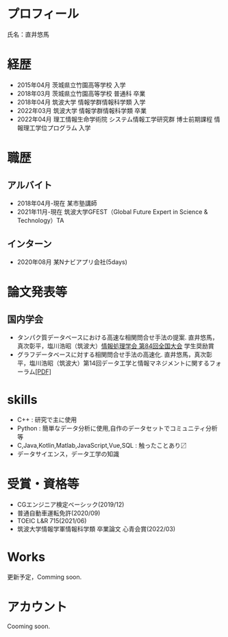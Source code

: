 # プロフィール
氏名：直井悠馬

# 経歴
- 2015年04月 茨城県立竹園高等学校 入学
- 2018年03月 茨城県立竹園高等学校 普通科 卒業
- 2018年04月 筑波大学 情報学群情報科学類 入学
- 2022年03月 筑波大学 情報学群情報科学類 卒業 
- 2022年04月 理工情報生命学術院 システム情報工学研究群 博士前期課程 情報理工学位プログラム 入学

# 職歴
## アルバイト
- 2018年04月-現在 某市塾講師
- 2021年11月-現在 筑波大学GFEST（Global Future Expert in Science & Technology）TA

## インターン
- 2020年08月 某Nナビアプリ会社(5days)

# 論文発表等
## 国内学会
- タンパク質データベースにおける高速な相関問合せ手法の提案. 直井悠馬，真次彰平，塩川浩昭（筑波大）[情報処理学会 第84回全国大会](https://www.ipsj.or.jp/event/taikai/84/ipsj_web2022/data/pdf/1N-04.html) 学生奨励賞
- グラフデータベースに対する相関問合せ手法の高速化. 直井悠馬，真次彰平，塩川浩昭（筑波大）第14回データ工学と情報マネジメントに関するフォーラム[[PDF]](https://proceedings-of-deim.github.io/DEIM2022/papers/G34-1.pdf)

# skills
- C++ : 研究で主に使用
- Python : 簡単なデータ分析に使用,自作のデータセットでコミュニティ分析等
- C,Java,Kotlin,Matlab,JavaScript,Vue,SQL : 触ったことあり〼
- データサイエンス，データ工学の知識

# 受賞・資格等
- CGエンジニア検定ベーシック(2019/12)
- 普通自動車運転免許(2020/09)
- TOEIC L&R 715(2021/06)
- 筑波大学情報学軍情報科学類 卒業論文 心青会賞(2022/03)

# Works 
更新予定，Comming soon.

# アカウント
Cooming soon.
